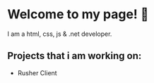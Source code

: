 # Welcome to my page! 👋
I am a html, css, js & .net developer.

## Projects that i am working on:

- Rusher Client
